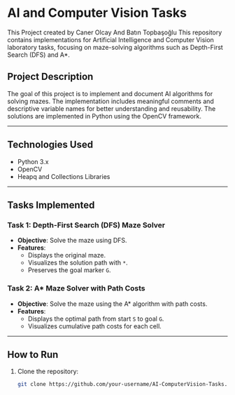 # AI and Computer Vision Tasks
This Project created by Caner Olcay And Batın Topbaşoğlu
This repository contains implementations for Artificial Intelligence and Computer Vision laboratory tasks, focusing on maze-solving algorithms such as Depth-First Search (DFS) and A*.

## Project Description

The goal of this project is to implement and document AI algorithms for solving mazes. The implementation includes meaningful comments and descriptive variable names for better understanding and reusability. The solutions are implemented in Python using the OpenCV framework.

---

## Technologies Used

- Python 3.x
- OpenCV
- Heapq and Collections Libraries

---

## Tasks Implemented

### Task 1: Depth-First Search (DFS) Maze Solver
- **Objective**: Solve the maze using DFS.
- **Features**:
  - Displays the original maze.
  - Visualizes the solution path with `*`.
  - Preserves the goal marker `G`.
  
### Task 2: A* Maze Solver with Path Costs
- **Objective**: Solve the maze using the A* algorithm with path costs.
- **Features**:
  - Displays the optimal path from start `S` to goal `G`.
  - Visualizes cumulative path costs for each cell.

---

## How to Run

1. Clone the repository:
   ```bash
   git clone https://github.com/your-username/AI-ComputerVision-Tasks.git
